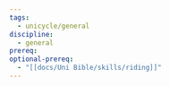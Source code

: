 ```yaml
---
tags:
  - unicycle/general
discipline:
  - general
prereq: 
optional-prereq:
  - "[[docs/Uni Bible/skills/riding]]"
---
```

